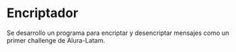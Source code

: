 # Encriptador
Se desarrollo un programa para encriptar y desencriptar mensajes como un primer challenge de Alura-Latam.
